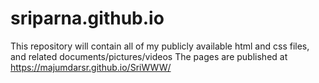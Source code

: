 # sriparna.github.io
This repository will contain all of my publicly available html and css files, and related documents/pictures/videos
The pages are published at https://majumdarsr.github.io/SriWWW/
